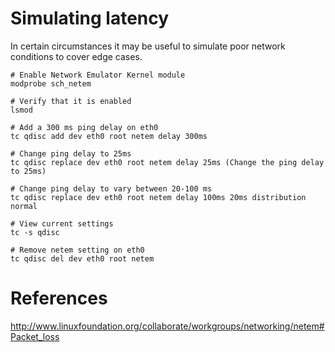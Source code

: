 # Simulating latency

In certain circumstances it may be useful to simulate poor network conditions 
to cover edge cases.

    # Enable Network Emulator Kernel module
    modprobe sch_netem

    # Verify that it is enabled
    lsmod

    # Add a 300 ms ping delay on eth0
    tc qdisc add dev eth0 root netem delay 300ms
    
    # Change ping delay to 25ms
    tc qdisc replace dev eth0 root netem delay 25ms (Change the ping delay to 25ms)

    # Change ping delay to vary between 20-100 ms
    tc qdisc replace dev eth0 root netem delay 100ms 20ms distribution normal

    # View current settings
    tc -s qdisc

    # Remove netem setting on eth0
    tc qdisc del dev eth0 root netem

# References

http://www.linuxfoundation.org/collaborate/workgroups/networking/netem#Packet_loss
